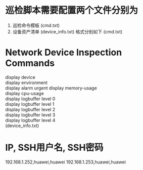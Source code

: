 # 巡检脚本需要配置两个文件分别为  
1. 巡检命令模板 (cmd.txt)
2. 设备资产清单 (device_info.txt)
格式分别如下
(cmd.txt)  
# Network Device Inspection Commands
display device  
display environment  
display alarm urgent
display memory-usage  
display cpu-usage  
display logbuffer level 0  
display logbuffer level 1  
display logbuffer level 2  
display logbuffer level 3  
display logbuffer level 4  
(device_info.txt)  
# IP, SSH用户名, SSH密码
192.168.1.252,huawei,huawei
192.168.1.253,huawei,huawei
